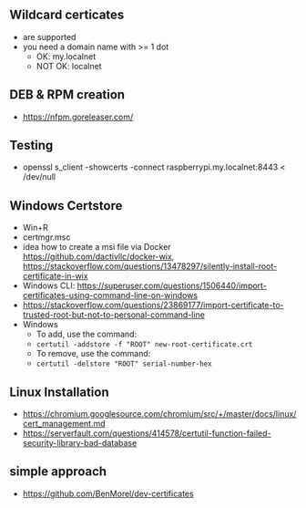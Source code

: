 ## Wildcard certicates
  - are supported
  - you need a domain name with >= 1 dot
    - OK: my.localnet
    - NOT OK: localnet

## DEB & RPM creation

  - https://nfpm.goreleaser.com/

## Testing
  - openssl s_client -showcerts -connect raspberrypi.my.localnet:8443 < /dev/null

## Windows Certstore

  - Win+R
  - certmgr.msc
  - idea how to create a msi file via Docker <https://github.com/dactivllc/docker-wix>, <https://stackoverflow.com/questions/13478297/silently-install-root-certificate-in-wix>
  - Windows CLI: https://superuser.com/questions/1506440/import-certificates-using-command-line-on-windows
  - <https://stackoverflow.com/questions/23869177/import-certificate-to-trusted-root-but-not-to-personal-command-line>
  - Windows
      - To add, use the command: 
      - `certutil -addstore -f "ROOT" new-root-certificate.crt`
      - To remove, use the command:
      - `certutil -delstore "ROOT" serial-number-hex`

## Linux Installation
  - https://chromium.googlesource.com/chromium/src/+/master/docs/linux/cert_management.md
  - https://serverfault.com/questions/414578/certutil-function-failed-security-library-bad-database

## simple approach

  - <https://github.com/BenMorel/dev-certificates>
